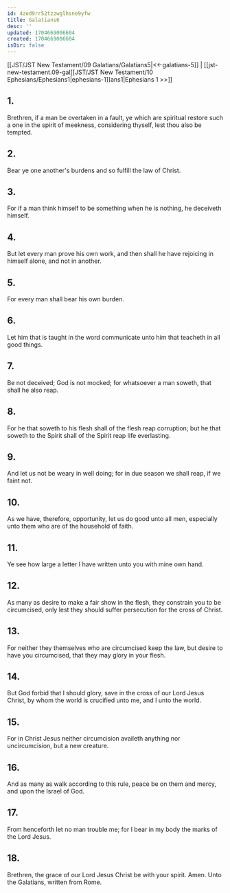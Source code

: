 ```yaml
---
id: 4zed9rr52tzzwglhsne9yfw
title: Galatians6
desc: ''
updated: 1704669006604
created: 1704669006604
isDir: false
---
```

[[JST/JST New Testament/09 Galatians/Galatians5|<<-galatians-5]] | [[jst-new-testament.09-gal[[JST/JST New Testament/10 Ephesians/Ephesians1|ephesians-1]]ans1|Ephesians 1 >>]]
## 1.
Brethren, if a man be overtaken in a fault, ye which are spiritual restore such a one in the spirit of meekness, considering thyself, lest thou also be tempted.
## 2.
Bear ye one another\'s burdens and so fulfill the law of Christ.
## 3.
For if a man think himself to be something when he is nothing, he deceiveth himself.
## 4.
But let every man prove his own work, and then shall he have rejoicing in himself alone, and not in another.
## 5.
For every man shall bear his own burden.
## 6.
Let him that is taught in the word communicate unto him that teacheth in all good things.
## 7.
Be not deceived; God is not mocked; for whatsoever a man soweth, that shall he also reap.
## 8.
For he that soweth to his flesh shall of the flesh reap corruption; but he that soweth to the Spirit shall of the Spirit reap life everlasting.
## 9.
And let us not be weary in well doing; for in due season we shall reap, if we faint not.
## 10.
As we have, therefore, opportunity, let us do good unto all men, especially unto them who are of the household of faith.
## 11.
Ye see how large a letter I have written unto you with mine own hand.
## 12.
As many as desire to make a fair show in the flesh, they constrain you to be circumcised, only lest they should suffer persecution for the cross of Christ.
## 13.
For neither they themselves who are circumcised keep the law, but desire to have you circumcised, that they may glory in your flesh.
## 14.
But God forbid that I should glory, save in the cross of our Lord Jesus Christ, by whom the world is crucified unto me, and I unto the world.
## 15.
For in Christ Jesus neither circumcision availeth anything nor uncircumcision, but a new creature.
## 16.
And as many as walk according to this rule, peace be on them and mercy, and upon the Israel of God.
## 17.
From henceforth let no man trouble me; for I bear in my body the marks of the Lord Jesus.
## 18.
Brethren, the grace of our Lord Jesus Christ be with your spirit. Amen.
Unto the Galatians, written from Rome. 


